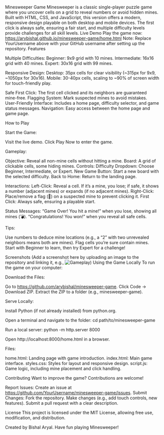 Minesweeper Game
Minesweeper is a classic single-player puzzle game where you uncover cells on a grid to reveal numbers or avoid hidden mines. Built with HTML, CSS, and JavaScript, this version offers a modern, responsive design playable on both desktop and mobile devices. The first click is always safe, ensuring a fair start, and multiple difficulty levels provide challenges for all skill levels.
Live Demo
Play the game now: https://arybishal.github.io/minesweeper-game/home.html
Note: Replace YourUsername above with your GitHub username after setting up the repository.
Features

Multiple Difficulties:
Beginner: 9x9 grid with 10 mines.
Intermediate: 16x16 grid with 40 mines.
Expert: 30x16 grid with 99 mines.


Responsive Design:
Desktop: 35px cells for clear visibility (~315px for 9x9, ~1050px for 30x16).
Mobile: 30-40px cells, scaling to ~90% of screen width for touch-friendly play.


Safe First Click: The first cell clicked and its neighbors are guaranteed mine-free.
Flagging System: Mark suspected mines to avoid mistakes.
User-Friendly Interface: Includes a home page, difficulty selector, and game status messages.
Navigation: Easy access between the home page and game page.

How to Play

Start the Game:

Visit the live demo.
Click Play Now to enter the game.


Gameplay:

Objective: Reveal all non-mine cells without hitting a mine.
Board: A grid of clickable cells, some hiding mines.
Controls:
Difficulty Dropdown: Choose Beginner, Intermediate, or Expert.
New Game Button: Start a new board with the selected difficulty.
Back to Home: Return to the landing page.


Interactions:
Left-Click: Reveal a cell. If it’s a mine, you lose; if safe, it shows a number (adjacent mines) or expands (if no adjacent mines).
Right-Click: Place/remove a flag (🚩) on a suspected mine to prevent clicking it.
First Click: Always safe, ensuring a playable start.


Status Messages:
“Game Over! You hit a mine!” when you lose, showing all mines (💣).
“Congratulations! You won!” when you reveal all safe cells.




Tips:

Use numbers to deduce mine locations (e.g., a “2” with two unrevealed neighbors means both are mines).
Flag cells you’re sure contain mines.
Start with Beginner to learn, then try Expert for a challenge!



Screenshots
(Add a screenshot here by uploading an image to the repository and linking it, e.g., ![Gameplay](screenshot.png))
Using the Game Locally
To run the game on your computer:

Download the Files:

Go to https://github.com/arybishal/minesweeper-game.
Click Code → Download ZIP.
Extract the ZIP to a folder (e.g., minesweeper-game).


Serve Locally:

Install Python (if not already installed) from python.org.

Open a terminal and navigate to the folder:
cd path/to/minesweeper-game


Run a local server:
python -m http.server 8000


Open http://localhost:8000/home.html in a browser.



Files:

home.html: Landing page with game introduction.
index.html: Main game interface.
styles.css: Styles for layout and responsive design.
script.js: Game logic, including mine placement and click handling.



Contributing
Want to improve the game? Contributions are welcome!

Report Issues: Create an issue at https://github.com/YourUsername/minesweeper-game/issues.
Submit Changes:
Fork the repository.
Make changes (e.g., add touch controls, new features).
Submit a pull request with a clear description.



License
This project is licensed under the MIT License, allowing free use, modification, and distribution.

Created by Bishal Aryal. Have fun playing Minesweeper!
